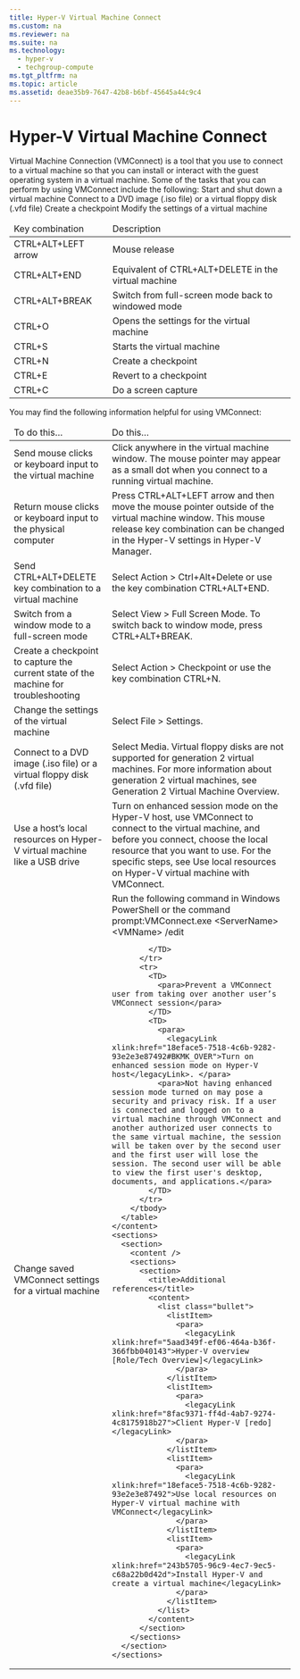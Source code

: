 ```yaml
---
title: Hyper-V Virtual Machine Connect
ms.custom: na
ms.reviewer: na
ms.suite: na
ms.technology: 
  - hyper-v
  - techgroup-compute
ms.tgt_pltfrm: na
ms.topic: article
ms.assetid: deae35b9-7647-42b8-b6bf-45645a44c9c4
---
```

# Hyper-V Virtual Machine Connect
<?xml version="1.0" encoding="utf-8"?>
<developerConceptualDocument xmlns="http://ddue.schemas.microsoft.com/authoring/2003/5" xmlns:xlink="http://www.w3.org/1999/xlink" xmlns:xsi="http://www.w3.org/2001/XMLSchema-instance" xsi:schemaLocation="http://ddue.schemas.microsoft.com/authoring/2003/5 http://dduestorage.blob.core.windows.net/ddueschema/developer.xsd">
  <introduction>
    <para>Virtual Machine Connection (VMConnect) is a tool that you use to connect to a virtual machine so that you can install or interact with the guest operating system in a virtual machine. Some of the tasks that you can perform by using VMConnect include <?Comment CN: What should I include about Enhanced Session mode? It is on by default for Client Hyper-V. 2014-05-07T15:44:00Z  Id='0?>the following<?CommentEnd Id='0'
    ?>:</para>
    <list class="bullet">
      <listItem>
        <para>Start and shut down a virtual machine</para>
      </listItem>
      <listItem>
        <para>Connect to a DVD image (.iso file) or a virtual floppy disk (.vfd file)</para>
      </listItem>
      <listItem>
        <para>Create a checkpoint</para>
      </listItem>
      <listItem>
        <para>Modify the settings of a virtual machine</para>
      </listItem>
    </list>
  </introduction>
  <section>
    <title>Keyboard shortcuts</title>
    <content>
      <table xmlns:caps="http://schemas.microsoft.com/build/caps/2013/11">
        <thead>
          <tr>
            <TD>
              <para>Key combination</para>
            </TD>
            <TD>
              <para>Description</para>
            </TD>
          </tr>
        </thead>
        <tbody>
          <tr>
            <TD>
              <para>CTRL+ALT+LEFT arrow</para>
            </TD>
            <TD>
              <para>Mouse release</para>
            </TD>
          </tr>
          <tr>
            <TD>
              <para>CTRL+ALT+END</para>
            </TD>
            <TD>
              <para>Equivalent of CTRL+ALT+DELETE in the virtual machine </para>
            </TD>
          </tr>
          <tr>
            <TD>
              <para>CTRL+ALT+BREAK</para>
            </TD>
            <TD>
              <para>Switch from full-screen mode back to windowed mode</para>
            </TD>
          </tr>
          <tr>
            <TD>
              <para>CTRL+O</para>
            </TD>
            <TD>
              <para>Opens the settings for the virtual machine</para>
            </TD>
          </tr>
          <tr>
            <TD>
              <para>CTRL+S</para>
            </TD>
            <TD>
              <para>Starts the virtual machine</para>
            </TD>
          </tr>
          <tr>
            <TD>
              <para>CTRL+N</para>
            </TD>
            <TD>
              <para>Create a checkpoint</para>
            </TD>
          </tr>
          <tr>
            <TD>
              <para>CTRL+E</para>
            </TD>
            <TD>
              <para>Revert to a checkpoint</para>
            </TD>
          </tr>
          <tr>
            <TD>
              <para>CTRL+C</para>
            </TD>
            <TD>
              <para>Do a screen capture</para>
            </TD>
          </tr>
        </tbody>
      </table>
    </content>
  </section>
  <section>
    <title>Tips for using VMConnect</title>
    <content>
      <para>You may find the following information helpful for using VMConnect:</para>
      <table xmlns:caps="http://schemas.microsoft.com/build/caps/2013/11">
        <thead>
          <tr>
            <TD>
              <para>To do this…</para>
            </TD>
            <TD>
              <para>Do this…</para>
            </TD>
          </tr>
        </thead>
        <tbody>
          <tr>
            <TD>
              <para>Send mouse clicks or keyboard input to the virtual machine</para>
            </TD>
            <TD>
              <para>Click anywhere in the virtual machine window. The mouse pointer may appear as a small dot when you connect to a running virtual machine.</para>
            </TD>
          </tr>
          <tr>
            <TD>
              <para>Return mouse clicks or keyboard input to the physical computer</para>
            </TD>
            <TD>
              <para>Press CTRL+ALT+LEFT arrow and then move the mouse pointer outside of the virtual machine window. This mouse release key combination can be changed in the Hyper-V settings in Hyper-V Manager.</para>
            </TD>
          </tr>
          <tr>
            <TD>
              <para>Send CTRL+ALT+DELETE key combination to a virtual machine</para>
            </TD>
            <TD>
              <para>Select <ui>Action</ui> &gt; <ui>Ctrl+Alt+Delete</ui> or use the key combination CTRL+ALT+END.</para>
            </TD>
          </tr>
          <tr>
            <TD>
              <para>Switch from a window mode to a full-screen mode</para>
            </TD>
            <TD>
              <para>Select <ui>View</ui> &gt; <ui>Full Screen Mode</ui>. To switch back to window mode, press CTRL+ALT+BREAK.</para>
            </TD>
          </tr>
          <tr>
            <TD>
              <para>Create a checkpoint to capture the current state of the machine for troubleshooting</para>
            </TD>
            <TD>
              <para>Select <ui>Action</ui> &gt; <ui>Checkpoint</ui> or use the key combination CTRL+N.</para>
            </TD>
          </tr>
          <tr>
            <TD>
              <para>Change the settings of the virtual machine</para>
            </TD>
            <TD>
              <para>Select <ui>File</ui> &gt; <ui>Settings</ui>.</para>
            </TD>
          </tr>
          <tr>
            <TD>
              <para>Connect to a DVD image (.iso file) or a virtual floppy disk (.vfd file)</para>
            </TD>
            <TD>
              <para>Select <ui>Media</ui>. </para>
              <para>Virtual floppy disks are not supported for generation 2 virtual machines. For more information about generation 2 virtual machines, see <legacyLink xlink:href="b1ddf7cd-dab8-4cc0-bd32-528f8df97540">Generation 2 Virtual Machine Overview</legacyLink>.</para>
            </TD>
          </tr>
          <tr>
            <TD>
              <para>Use a host’s local resources on Hyper-V virtual machine like a USB drive</para>
            </TD>
            <TD>
              <para>Turn on enhanced session mode on the Hyper-V host, use VMConnect to connect to the virtual machine, and before you connect, choose the local resource that you want to use. For the specific steps, see <legacyLink xlink:href="18eface5-7518-4c6b-9282-93e2e3e87492">Use local resources on Hyper-V virtual machine with VMConnect</legacyLink>.</para>
            </TD>
          </tr>
          <tr>
            <TD>
              <para>Change saved VMConnect settings for a virtual machine</para>
            </TD>
            <TD>
              <para>Run the following command in Windows PowerShell or the command prompt:</para><para>VMConnect.exe &lt;ServerName&gt; &lt;VMName&gt; /edit</para>
         
            </TD>
          </tr>
          <tr>
            <TD>
              <para>Prevent a VMConnect user from taking over another user’s VMConnect session</para>
            </TD>
            <TD>
              <para>
                <legacyLink xlink:href="18eface5-7518-4c6b-9282-93e2e3e87492#BKMK_OVER">Turn on enhanced session mode on Hyper-V host</legacyLink>. </para>
              <para>Not having enhanced session mode turned on may pose a security and privacy risk. If a user is connected and logged on to a virtual machine through VMConnect and another authorized user connects to the same virtual machine, the session will be taken over by the second user and the first user will lose the session. The second user will be able to view the first user's desktop, documents, and applications.</para>
            </TD>
          </tr>
        </tbody>
      </table>
    </content>
    <sections>
      <section>
        <content />
        <sections>
          <section>
            <title>Additional references</title>
            <content>
              <list class="bullet">
                <listItem>
                  <para>
                    <legacyLink xlink:href="5aad349f-ef06-464a-b36f-366fbb040143">Hyper-V overview [Role/Tech Overview]</legacyLink>
                  </para>
                </listItem>
                <listItem>
                  <para>
                    <legacyLink xlink:href="8fac9371-ff4d-4ab7-9274-4c8175918b27">Client Hyper-V [redo]</legacyLink>
                  </para>
                </listItem>
                <listItem>
                  <para>
                    <legacyLink xlink:href="18eface5-7518-4c6b-9282-93e2e3e87492">Use local resources on Hyper-V virtual machine with VMConnect</legacyLink>
                  </para>
                </listItem>
                <listItem>
                  <para>
                    <legacyLink xlink:href="243b5705-96c9-4ec7-9ec5-c68a22b0d42d">Install Hyper-V and create a virtual machine</legacyLink>
                  </para>
                </listItem>
              </list>
            </content>
          </section>
        </sections>
      </section>
    </sections>
  </section>
  <relatedTopics />
</developerConceptualDocument>